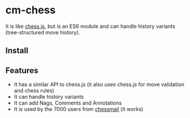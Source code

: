 # cm-chess 

It is like [chess.js](https://github.com/jhlywa/chess.js), 
but is an ES6 module and can handle history variants (tree-structured move history).

## Install



## Features

- It has a similar API to chess.js 
  (it also uses chess.js for move validation and chess rules)
- It can handle history variants
- It can add Nags, Comments and Annotations
- It is used by the 7000 users from [chessmail](https://www.chessmail.eu) (it works)

